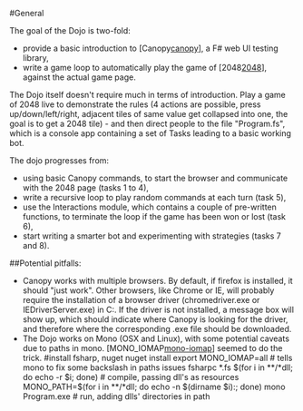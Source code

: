 #General

The goal of the Dojo is two-fold:
* provide a basic introduction to [Canopy[canopy]], a F# web UI testing library,
* write a game loop to automatically play the game of [2048[2048]], against the actual game page. 

The Dojo itself doesn't require much in terms of introduction. Play a game of 2048 live to demonstrate the rules (4 actions are possible, press up/down/left/right, adjacent tiles of same value get collapsed into one, the goal is to get a 2048 tile) - and then direct people to the file "Program.fs", which is a console app containing a set of Tasks leading to a basic working bot.

The dojo progresses from:
* using basic Canopy commands, to start the browser and communicate with the 2048 page (tasks 1 to 4),
* write a recursive loop to play random commands at each turn (task 5),
* use the Interactions module, which contains a couple of pre-written functions, to terminate the loop if the game has been won or lost (task 6),
* start writing a smarter bot and experimenting with strategies (tasks 7 and 8).

##Potential pitfalls:
* Canopy works with multiple browsers. By default, if firefox is installed, it should "just work". Other browsers, like Chrome or IE, will probably require the installation of a browser driver (chromedriver.exe or IEDriverServer.exe) in C:\. If the driver is not installed, a message box will show up, which should indicate where Canopy is looking for the driver, and therefore where the corresponding .exe file should be downloaded.
* The Dojo works on Mono (OSX and Linux), with some potential caveats due to paths in mono. [MONO_IOMAP[mono-iomap]] seemed to do the trick. 
#install fsharp, nuget
nuget install 
export MONO_IOMAP=all # tells mono to fix some backslash in paths issues
fsharpc *.fs $(for i in **/*dll; do echo -r $i; done) # compile, passing dll's as resources
MONO_PATH=$(for i in **/*dll; do echo -n $(dirname $i):; done) mono Program.exe # run, adding dlls' directories in  path

[canopy]: http://lefthandedgoat.github.io/canopy/ "Canopy"
[2048]: http://gabrielecirulli.github.io/2048/ "2048"
[mono-iomap]: http://mono-project.com/MONO_IOMAP "MONO IOMAP"
